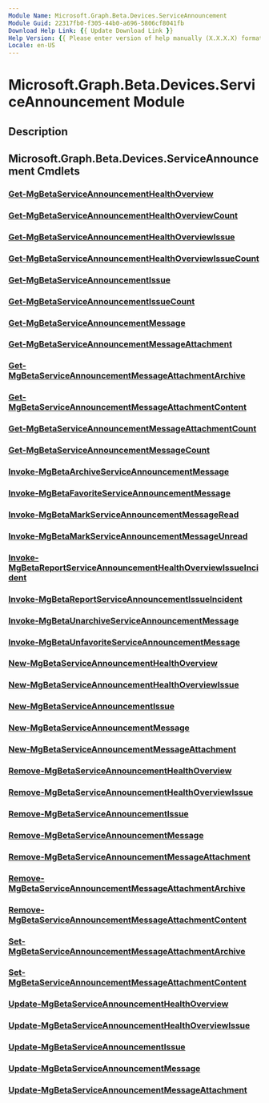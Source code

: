 ```yaml
---
Module Name: Microsoft.Graph.Beta.Devices.ServiceAnnouncement
Module Guid: 22317fb0-f305-44b0-a696-5806cf8041fb
Download Help Link: {{ Update Download Link }}
Help Version: {{ Please enter version of help manually (X.X.X.X) format }}
Locale: en-US
---
```


# Microsoft.Graph.Beta.Devices.ServiceAnnouncement Module
## Description


## Microsoft.Graph.Beta.Devices.ServiceAnnouncement Cmdlets
### [Get-MgBetaServiceAnnouncementHealthOverview](Get-MgBetaServiceAnnouncementHealthOverview.md)


### [Get-MgBetaServiceAnnouncementHealthOverviewCount](Get-MgBetaServiceAnnouncementHealthOverviewCount.md)


### [Get-MgBetaServiceAnnouncementHealthOverviewIssue](Get-MgBetaServiceAnnouncementHealthOverviewIssue.md)


### [Get-MgBetaServiceAnnouncementHealthOverviewIssueCount](Get-MgBetaServiceAnnouncementHealthOverviewIssueCount.md)


### [Get-MgBetaServiceAnnouncementIssue](Get-MgBetaServiceAnnouncementIssue.md)


### [Get-MgBetaServiceAnnouncementIssueCount](Get-MgBetaServiceAnnouncementIssueCount.md)


### [Get-MgBetaServiceAnnouncementMessage](Get-MgBetaServiceAnnouncementMessage.md)


### [Get-MgBetaServiceAnnouncementMessageAttachment](Get-MgBetaServiceAnnouncementMessageAttachment.md)


### [Get-MgBetaServiceAnnouncementMessageAttachmentArchive](Get-MgBetaServiceAnnouncementMessageAttachmentArchive.md)


### [Get-MgBetaServiceAnnouncementMessageAttachmentContent](Get-MgBetaServiceAnnouncementMessageAttachmentContent.md)


### [Get-MgBetaServiceAnnouncementMessageAttachmentCount](Get-MgBetaServiceAnnouncementMessageAttachmentCount.md)


### [Get-MgBetaServiceAnnouncementMessageCount](Get-MgBetaServiceAnnouncementMessageCount.md)


### [Invoke-MgBetaArchiveServiceAnnouncementMessage](Invoke-MgBetaArchiveServiceAnnouncementMessage.md)


### [Invoke-MgBetaFavoriteServiceAnnouncementMessage](Invoke-MgBetaFavoriteServiceAnnouncementMessage.md)


### [Invoke-MgBetaMarkServiceAnnouncementMessageRead](Invoke-MgBetaMarkServiceAnnouncementMessageRead.md)


### [Invoke-MgBetaMarkServiceAnnouncementMessageUnread](Invoke-MgBetaMarkServiceAnnouncementMessageUnread.md)


### [Invoke-MgBetaReportServiceAnnouncementHealthOverviewIssueIncident](Invoke-MgBetaReportServiceAnnouncementHealthOverviewIssueIncident.md)


### [Invoke-MgBetaReportServiceAnnouncementIssueIncident](Invoke-MgBetaReportServiceAnnouncementIssueIncident.md)


### [Invoke-MgBetaUnarchiveServiceAnnouncementMessage](Invoke-MgBetaUnarchiveServiceAnnouncementMessage.md)


### [Invoke-MgBetaUnfavoriteServiceAnnouncementMessage](Invoke-MgBetaUnfavoriteServiceAnnouncementMessage.md)


### [New-MgBetaServiceAnnouncementHealthOverview](New-MgBetaServiceAnnouncementHealthOverview.md)


### [New-MgBetaServiceAnnouncementHealthOverviewIssue](New-MgBetaServiceAnnouncementHealthOverviewIssue.md)


### [New-MgBetaServiceAnnouncementIssue](New-MgBetaServiceAnnouncementIssue.md)


### [New-MgBetaServiceAnnouncementMessage](New-MgBetaServiceAnnouncementMessage.md)


### [New-MgBetaServiceAnnouncementMessageAttachment](New-MgBetaServiceAnnouncementMessageAttachment.md)


### [Remove-MgBetaServiceAnnouncementHealthOverview](Remove-MgBetaServiceAnnouncementHealthOverview.md)


### [Remove-MgBetaServiceAnnouncementHealthOverviewIssue](Remove-MgBetaServiceAnnouncementHealthOverviewIssue.md)


### [Remove-MgBetaServiceAnnouncementIssue](Remove-MgBetaServiceAnnouncementIssue.md)


### [Remove-MgBetaServiceAnnouncementMessage](Remove-MgBetaServiceAnnouncementMessage.md)


### [Remove-MgBetaServiceAnnouncementMessageAttachment](Remove-MgBetaServiceAnnouncementMessageAttachment.md)


### [Remove-MgBetaServiceAnnouncementMessageAttachmentArchive](Remove-MgBetaServiceAnnouncementMessageAttachmentArchive.md)


### [Remove-MgBetaServiceAnnouncementMessageAttachmentContent](Remove-MgBetaServiceAnnouncementMessageAttachmentContent.md)


### [Set-MgBetaServiceAnnouncementMessageAttachmentArchive](Set-MgBetaServiceAnnouncementMessageAttachmentArchive.md)


### [Set-MgBetaServiceAnnouncementMessageAttachmentContent](Set-MgBetaServiceAnnouncementMessageAttachmentContent.md)


### [Update-MgBetaServiceAnnouncementHealthOverview](Update-MgBetaServiceAnnouncementHealthOverview.md)


### [Update-MgBetaServiceAnnouncementHealthOverviewIssue](Update-MgBetaServiceAnnouncementHealthOverviewIssue.md)


### [Update-MgBetaServiceAnnouncementIssue](Update-MgBetaServiceAnnouncementIssue.md)


### [Update-MgBetaServiceAnnouncementMessage](Update-MgBetaServiceAnnouncementMessage.md)


### [Update-MgBetaServiceAnnouncementMessageAttachment](Update-MgBetaServiceAnnouncementMessageAttachment.md)



